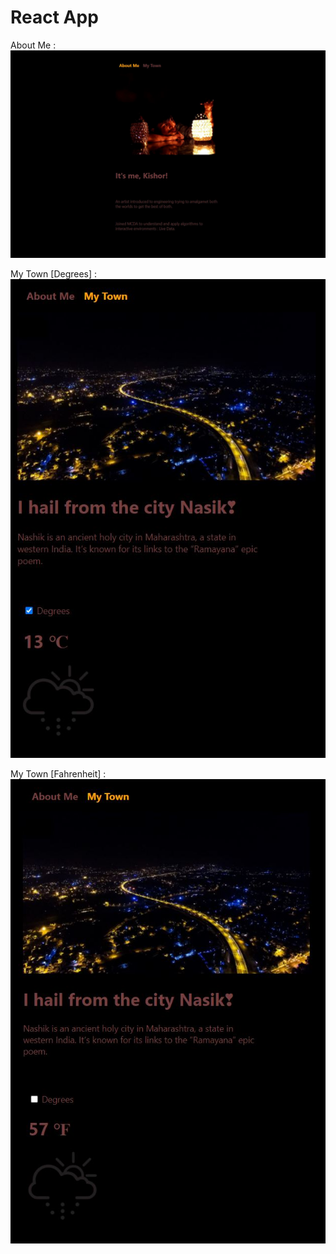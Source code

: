 # React App 

About Me : 
![screenshot 1](AboutMePage.JPG)

My Town [Degrees] : 
![screenshot 1](MyTownDegree.JPG)


My Town [Fahrenheit] :
![screenshot 1](MyTownF.JPG)

